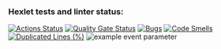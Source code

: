### Hexlet tests and linter status:
[![Actions Status](https://github.com/DolAndd/python-project-52/actions/workflows/hexlet-check.yml/badge.svg)](https://github.com/DolAndd/python-project-52/actions)
[![Quality Gate Status](https://sonarcloud.io/api/project_badges/measure?project=DolAndd_python-project-52&metric=alert_status)](https://sonarcloud.io/summary/new_code?id=DolAndd_python-project-52)
[![Bugs](https://sonarcloud.io/api/project_badges/measure?project=DolAndd_python-project-52&metric=bugs)](https://sonarcloud.io/summary/new_code?id=DolAndd_python-project-52)
[![Code Smells](https://sonarcloud.io/api/project_badges/measure?project=DolAndd_python-project-52&metric=code_smells)](https://sonarcloud.io/summary/new_code?id=DolAndd_python-project-52)
[![Duplicated Lines (%)](https://sonarcloud.io/api/project_badges/measure?project=DolAndd_python-project-52&metric=duplicated_lines_density)](https://sonarcloud.io/summary/new_code?id=DolAndd_python-project-52)
![example event parameter](https://github.com/DolAndd/python-project-52/actions/workflows/action.yaml/badge.svg?event=push)
